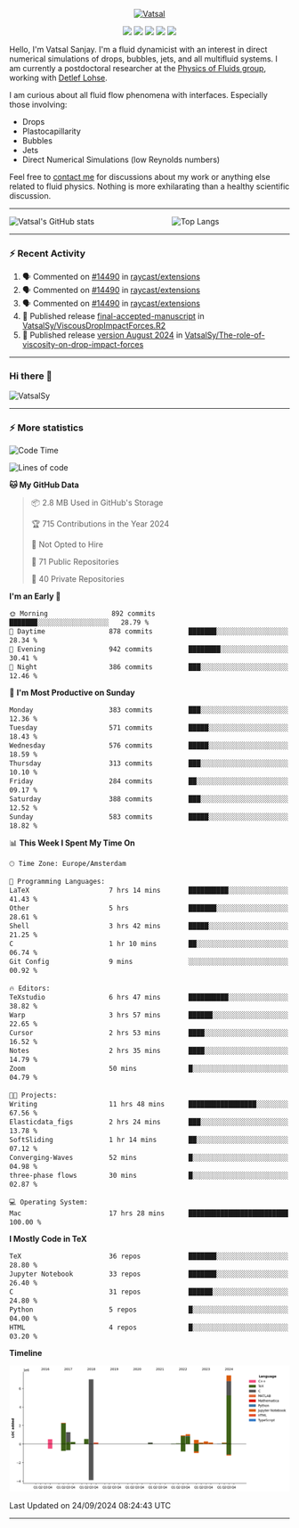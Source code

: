 <center>

[<img alt="Vatsal" width="200px" src="https://www.dropbox.com/s/dxyybgtblo8er6h/Logo_Vatsal_Vector.png?raw=1">](https://www.vatsalsanjay.com)

[<img src="https://img.shields.io/badge/googlescholar-4285F4?&style=for-the-badge&logo=googlescholar&logoColor=white">](https://scholar.google.com/citations?hl=en&user=67aQviYAAAAJ)
[<img src="https://img.shields.io/static/v1.svg?&style=for-the-badge&logo=ResearchGate&label=&message=ResearchGate&logoColor=white&color=green">](https://www.researchgate.net/profile/Vatsal-Sanjay-2)
[<img src="https://img.shields.io/badge/twitter-1DA1F2?&style=for-the-badge&logo=twitter&logoColor=white">](https://twitter.com/VatsalSanjay)
[<img src="https://img.shields.io/badge/linkedin-0A66C2?&style=for-the-badge&logo=linkedin">](https://www.linkedin.com/in/vatsalsanjay/)
[<img src="https://img.shields.io/badge/orcid-A6CE39?&style=for-the-badge&logo=orcid&logoColor=white">](https://orcid.org/0000-0002-4293-6099)

</center>

Hello, I'm Vatsal Sanjay. I'm a fluid dynamicist with an interest in direct numerical simulations of drops, bubbles, jets, and all multifluid systems. I am currently a postdoctoral researcher at the [Physics of Fluids group](https://pof.tnw.utwente.nl), working with [Detlef Lohse](https://en.wikipedia.org/wiki/Detlef_Lohse). 

I am curious about all fluid flow phenomena with interfaces. Especially those involving:

- Drops
- Plastocapillarity
- Bubbles
- Jets
- Direct Numerical Simulations (low Reynolds numbers)

Feel free to [contact me](mailto:contact@vatsalsanjay.com) for discussions about my work or anything else related to fluid physics. Nothing is more exhilarating than a healthy scientific discussion.

<!-- ![Vatsal's GitHub stats](https://github-readme-stats-xi-wine-74.vercel.app/api?username=VatsalSy&show_icons=true&theme=vision-friendly-dark)

![Top Langs](https://github-readme-stats-xi-wine-74.vercel.app/api/top-langs/?username=VatsalSy&layout=compact&theme=vision-friendly-dark) -->

---
<div style="display: flex; justify-content: space-between;">
    <img src="https://github-readme-stats-xi-wine-74.vercel.app/api?username=VatsalSy&show_icons=true&theme=vision-friendly-dark" alt="Vatsal's GitHub stats" style="width: 55%;">
    <img src="https://github-readme-stats-xi-wine-74.vercel.app/api/top-langs/?username=VatsalSy&layout=compact&theme=vision-friendly-dark" alt="Top Langs" style="width: 42%;">
</div>

---

### :zap: Recent Activity

<!--START_SECTION:activity-->
1. 🗣 Commented on [#14490](https://github.com/raycast/extensions/issues/14490#issuecomment-2355483960) in [raycast/extensions](https://github.com/raycast/extensions)
2. 🗣 Commented on [#14490](https://github.com/raycast/extensions/issues/14490#issuecomment-2355477967) in [raycast/extensions](https://github.com/raycast/extensions)
3. 🗣 Commented on [#14490](https://github.com/raycast/extensions/issues/14490#issuecomment-2355476324) in [raycast/extensions](https://github.com/raycast/extensions)
4. 🚀 Published release [final-accepted-manuscript](https://github.com/VatsalSy/ViscousDropImpactForces.R2/releases/tag/vFinal) in [VatsalSy/ViscousDropImpactForces.R2](https://github.com/VatsalSy/ViscousDropImpactForces.R2)
5. 🚀 Published release [version August 2024](https://github.com/VatsalSy/The-role-of-viscosity-on-drop-impact-forces/releases/tag/v1.0) in [VatsalSy/The-role-of-viscosity-on-drop-impact-forces](https://github.com/VatsalSy/The-role-of-viscosity-on-drop-impact-forces)
<!--END_SECTION:activity-->
---

### Hi there 👋
<p align="left"> <img src="https://komarev.com/ghpvc/?username=VatsalSy&label=Profile%20views&color=orange&style=for-the-badge" alt="VatsalSy" /> </p>

---
### :zap: More statistics

<!--START_SECTION:waka-->
![Code Time](http://img.shields.io/badge/Code%20Time-343%20hrs%2034%20mins-blue)

![Lines of code](https://img.shields.io/badge/From%20Hello%20World%20I%27ve%20Written-22.7%20million%20lines%20of%20code-blue)

**🐱 My GitHub Data** 

> 📦 2.8 MB Used in GitHub's Storage 
 > 
> 🏆 715 Contributions in the Year 2024
 > 
> 🚫 Not Opted to Hire
 > 
> 📜 71 Public Repositories 
 > 
> 🔑 40 Private Repositories 
 > 
**I'm an Early 🐤** 

```text
🌞 Morning                892 commits         ███████░░░░░░░░░░░░░░░░░░   28.79 % 
🌆 Daytime                878 commits         ███████░░░░░░░░░░░░░░░░░░   28.34 % 
🌃 Evening                942 commits         ████████░░░░░░░░░░░░░░░░░   30.41 % 
🌙 Night                  386 commits         ███░░░░░░░░░░░░░░░░░░░░░░   12.46 % 
```
📅 **I'm Most Productive on Sunday** 

```text
Monday                   383 commits         ███░░░░░░░░░░░░░░░░░░░░░░   12.36 % 
Tuesday                  571 commits         █████░░░░░░░░░░░░░░░░░░░░   18.43 % 
Wednesday                576 commits         █████░░░░░░░░░░░░░░░░░░░░   18.59 % 
Thursday                 313 commits         ███░░░░░░░░░░░░░░░░░░░░░░   10.10 % 
Friday                   284 commits         ██░░░░░░░░░░░░░░░░░░░░░░░   09.17 % 
Saturday                 388 commits         ███░░░░░░░░░░░░░░░░░░░░░░   12.52 % 
Sunday                   583 commits         █████░░░░░░░░░░░░░░░░░░░░   18.82 % 
```


📊 **This Week I Spent My Time On** 

```text
🕑︎ Time Zone: Europe/Amsterdam

💬 Programming Languages: 
LaTeX                    7 hrs 14 mins       ██████████░░░░░░░░░░░░░░░   41.43 % 
Other                    5 hrs               ███████░░░░░░░░░░░░░░░░░░   28.61 % 
Shell                    3 hrs 42 mins       █████░░░░░░░░░░░░░░░░░░░░   21.25 % 
C                        1 hr 10 mins        ██░░░░░░░░░░░░░░░░░░░░░░░   06.74 % 
Git Config               9 mins              ░░░░░░░░░░░░░░░░░░░░░░░░░   00.92 % 

🔥 Editors: 
TeXstudio                6 hrs 47 mins       ██████████░░░░░░░░░░░░░░░   38.82 % 
Warp                     3 hrs 57 mins       ██████░░░░░░░░░░░░░░░░░░░   22.65 % 
Cursor                   2 hrs 53 mins       ████░░░░░░░░░░░░░░░░░░░░░   16.52 % 
Notes                    2 hrs 35 mins       ████░░░░░░░░░░░░░░░░░░░░░   14.79 % 
Zoom                     50 mins             █░░░░░░░░░░░░░░░░░░░░░░░░   04.79 % 

🐱‍💻 Projects: 
Writing                  11 hrs 48 mins      █████████████████░░░░░░░░   67.56 % 
Elasticdata_figs         2 hrs 24 mins       ███░░░░░░░░░░░░░░░░░░░░░░   13.78 % 
SoftSliding              1 hr 14 mins        ██░░░░░░░░░░░░░░░░░░░░░░░   07.12 % 
Converging-Waves         52 mins             █░░░░░░░░░░░░░░░░░░░░░░░░   04.98 % 
three-phase flows        30 mins             █░░░░░░░░░░░░░░░░░░░░░░░░   02.87 % 

💻 Operating System: 
Mac                      17 hrs 28 mins      █████████████████████████   100.00 % 
```

**I Mostly Code in TeX** 

```text
TeX                      36 repos            ███████░░░░░░░░░░░░░░░░░░   28.80 % 
Jupyter Notebook         33 repos            ███████░░░░░░░░░░░░░░░░░░   26.40 % 
C                        31 repos            ██████░░░░░░░░░░░░░░░░░░░   24.80 % 
Python                   5 repos             █░░░░░░░░░░░░░░░░░░░░░░░░   04.00 % 
HTML                     4 repos             █░░░░░░░░░░░░░░░░░░░░░░░░   03.20 % 
```



**Timeline**

![Lines of Code chart](https://raw.githubusercontent.com/VatsalSy/VatsalSy/main/assets/bar_graph.png)


 Last Updated on 24/09/2024 08:24:43 UTC
<!--END_SECTION:waka-->
---
